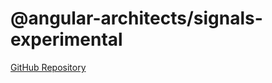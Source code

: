 # @angular-architects/signals-experimental

[GitHub Repository](https://github.com/intauria/signals-experimental)